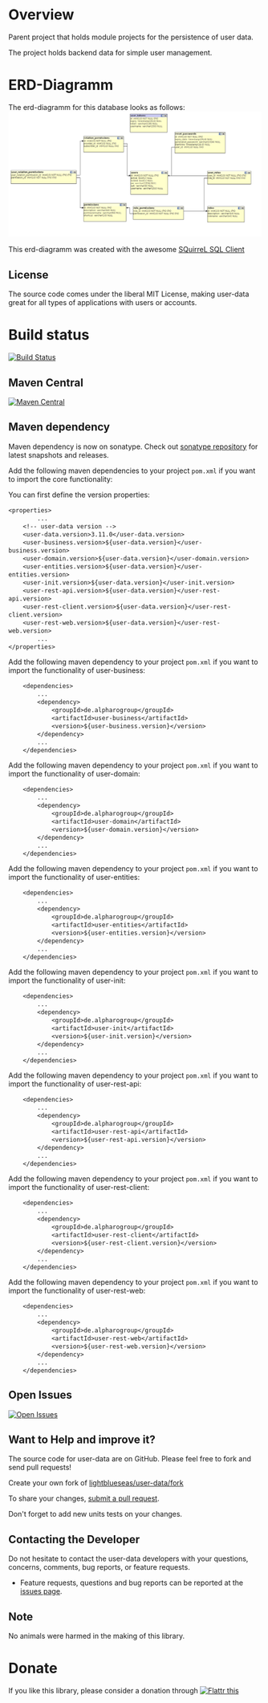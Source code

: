 # Overview

Parent project that holds module projects for the persistence of user data.

The project holds backend data for simple user management.

# ERD-Diagramm

The erd-diagramm for this database looks as follows: ![erd-diagramm](https://github.com/lightblueseas/user-data/blob/develop/user-init/src/main/resources/erd/erd-diagramm-users.png)

This erd-diagramm was created with the awesome [SQuirreL SQL Client](http://squirrel-sql.sourceforge.net/)

## License

The source code comes under the liberal MIT License, making user-data great for all types of applications with users or accounts.

# Build status
[![Build Status](https://travis-ci.org/lightblueseas/user-data.svg?branch=master)](https://travis-ci.org/lightblueseas/user-data)

## Maven Central

[![Maven Central](https://maven-badges.herokuapp.com/maven-central/de.alpharogroup/user-data/badge.svg)](https://maven-badges.herokuapp.com/maven-central/de.alpharogroup/user-data)

## Maven dependency

Maven dependency is now on sonatype.
Check out [sonatype repository](https://oss.sonatype.org/index.html#nexus-search;gav~de.alpharogroup~user-data~~~) for latest snapshots and releases.

Add the following maven dependencies to your project `pom.xml` if you want to import the core functionality:

You can first define the version properties:

	<properties>
			...
		<!-- user-data version -->
		<user-data.version>3.11.0</user-data.version>
		<user-business.version>${user-data.version}</user-business.version>
		<user-domain.version>${user-data.version}</user-domain.version>
		<user-entities.version>${user-data.version}</user-entities.version>
		<user-init.version>${user-data.version}</user-init.version>
		<user-rest-api.version>${user-data.version}</user-rest-api.version>
		<user-rest-client.version>${user-data.version}</user-rest-client.version>
		<user-rest-web.version>${user-data.version}</user-rest-web.version>
			...
	</properties>

Add the following maven dependency to your project `pom.xml` if you want to import the functionality of user-business:

		<dependencies>
			...
			<dependency>
				<groupId>de.alpharogroup</groupId>
				<artifactId>user-business</artifactId>
				<version>${user-business.version}</version>
			</dependency>
			...
		</dependencies>

Add the following maven dependency to your project `pom.xml` if you want to import the functionality of user-domain:

		<dependencies>
			...
			<dependency>
				<groupId>de.alpharogroup</groupId>
				<artifactId>user-domain</artifactId>
				<version>${user-domain.version}</version>
			</dependency>
			...
		</dependencies>

Add the following maven dependency to your project `pom.xml` if you want to import the functionality of user-entities:

		<dependencies>
			...
			<dependency>
				<groupId>de.alpharogroup</groupId>
				<artifactId>user-entities</artifactId>
				<version>${user-entities.version}</version>
			</dependency>
			...
		</dependencies>

Add the following maven dependency to your project `pom.xml` if you want to import the functionality of user-init:

		<dependencies>
			...
			<dependency>
				<groupId>de.alpharogroup</groupId>
				<artifactId>user-init</artifactId>
				<version>${user-init.version}</version>
			</dependency>
			...
		</dependencies>

Add the following maven dependency to your project `pom.xml` if you want to import the functionality of user-rest-api:

		<dependencies>
			...
			<dependency>
				<groupId>de.alpharogroup</groupId>
				<artifactId>user-rest-api</artifactId>
				<version>${user-rest-api.version}</version>
			</dependency>
			...
		</dependencies>

Add the following maven dependency to your project `pom.xml` if you want to import the functionality of user-rest-client:

		<dependencies>
			...
			<dependency>
				<groupId>de.alpharogroup</groupId>
				<artifactId>user-rest-client</artifactId>
				<version>${user-rest-client.version}</version>
			</dependency>
			...
		</dependencies>

Add the following maven dependency to your project `pom.xml` if you want to import the functionality of user-rest-web:

		<dependencies>
			...
			<dependency>
				<groupId>de.alpharogroup</groupId>
				<artifactId>user-rest-web</artifactId>
				<version>${user-rest-web.version}</version>
			</dependency>
			...
		</dependencies>
		 
## Open Issues
[![Open Issues](https://img.shields.io/github/issues/lightblueseas/user-data.svg?style=flat)](https://github.com/lightblueseas/user-data/issues) 

## Want to Help and improve it? ###

The source code for user-data are on GitHub. Please feel free to fork and send pull requests!

Create your own fork of [lightblueseas/user-data/fork](https://github.com/lightblueseas/user-data/fork)

To share your changes, [submit a pull request](https://github.com/lightblueseas/user-data/pull/new/master).

Don't forget to add new units tests on your changes.

## Contacting the Developer

Do not hesitate to contact the user-data developers with your questions, concerns, comments, bug reports, or feature requests.
- Feature requests, questions and bug reports can be reported at the [issues page](https://github.com/lightblueseas/user-data/issues).

## Note

No animals were harmed in the making of this library.

# Donate

If you like this library, please consider a donation through 
<a href="https://flattr.com/submit/auto?fid=r7vp62&url=https%3A%2F%2Fgithub.com%2Flightblueseas%2Fuser-data" target="_blank">
<img src="http://button.flattr.com/flattr-badge-large.png" alt="Flattr this" title="Flattr this" border="0">
</a>
